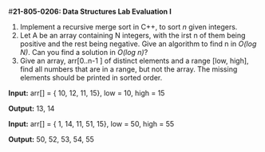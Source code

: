 #**21-805-0206: Data Structures Lab Evaluation I**
1. Implement a recursive merge sort in C++, to sort _n_ given integers.
2. Let A be an array containing N integers, with the irst n of them being positive and the rest being negative. Give an algorithm to find n in _O(log N)_. Can you find a solution in _O(log n)_?
3. Give an array, arr[0..n-1 ] of distinct elements and a range [low, high], find all numbers that are in a range, but not the array. The missing elements should be printed in sorted order.

**Input:**  arr[] = { 10, 12, 11, 15}, low = 10, high = 15

**Output:**  13, 14

**Input:**  arr[] = { 1, 14, 11, 51, 15}, low = 50, high = 55

**Output:**  50, 52, 53, 54, 55
